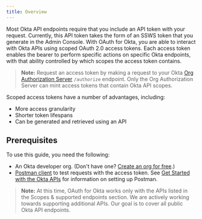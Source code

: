 ```yaml
---
title: Overview
---
```


Most Okta API endpoints require that you include an API token with your request. Currently, this API token takes the form of an SSWS token that you generate in the Admin Console. With OAuth for Okta, you are able to interact with Okta APIs using scoped OAuth 2.0 access tokens. Each access token enables the bearer to perform specific actions on specific Okta endpoints, with that ability controlled by which scopes the access token contains.

> **Note:** Request an access token by making a request to your Okta [Org Authorization Server](/docs/concepts/auth-servers/) `/authorize` endpoint. Only the Org Authorization Server can mint access tokens that contain Okta API scopes.

Scoped access tokens have a number of advantages, including:

* More access granularity
* Shorter token lifespans
* Can be generated and retrieved using an API

## Prerequisites

To use this guide, you need the following:

* An Okta developer org. (Don't have one? [Create an org for free](https://developer.okta.com/signup).)
* [Postman client](https://www.getpostman.com/downloads/) to test requests with the access token. See [Get Started with the Okta APIs](https://developer.okta.com/code/rest/) for information on setting up Postman.

> **Note:** At this time, OAuth for Okta works only with the APIs listed in the <GuideLink link="../scopes">Scopes & supported endpoints</GuideLink> section. We are actively working towards supporting additional APIs. Our goal is to cover all public Okta API endpoints.

<NextSectionLink/>
